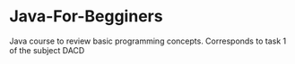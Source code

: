 # Java-For-Begginers
Java course to review basic programming concepts. Corresponds to task 1 of the subject DACD
